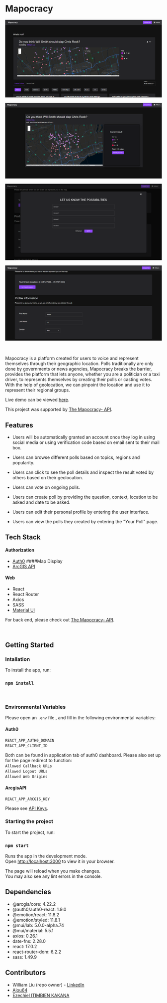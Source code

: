 Mapocracy
==============
![](https://github.com/palmswill/mapogracy/blob/main/public/front-top.png)
<br/>

![](https://github.com/palmswill/mapogracy/blob/main/public/poll-display.png)
<br/>

![](https://github.com/palmswill/mapogracy/blob/main/public/poll-create.png)
<br/>

![](https://github.com/palmswill/mapogracy/blob/main/public/user%20profile.png)

<br/>



Mapocracy is a platform created for users to voice and represent themselves through their geographic location. Polls traditionally are only done by governments or news agencies, Mapocracy breaks the barrier, provides the platform that lets anyone, whether you are a politician or a taxi driver, to represents themselves by creating their polls or casting  votes. With the help of geolocation, we can pinpoint the location and use it to represent their regional groups. 

Live demo can be viewed [here](https://mapocracy.herokuapp.com/).

This project was supported by  [The Mapocracy- API](https://github.com/alou64/mapocracy-api).




## Features
* Users will be automatically granted an account once they log in using social media or using verification code based on email sent to their mail box.
* Users can browse different polls based on topics, regions and popularity.

* Users can click to see the poll details and inspect the result voted by others based on their geolocation.
* Users can vote on ongoing polls.
* Users can create poll by providing the question, context, location to be asked and date to be asked.
* Users can edit their personal profile by entering the user interface.
* Users can view the polls they created by entering the "Your Poll" page.


## Tech Stack



#### Authorization
* [Auth0](https://auth0.com/)
####Map Display
* [ArcGIS API](https://developers.arcgis.com/)
#### Web
* React
* React Router
* Axios
* SASS
* [Material UI](https://mui.com/)


For back end, please check out [The Mapocracy- API](https://github.com/alou64/mapocracy-api).


<br/>

## Getting Started

### Intallation


To install the app, run: 
### `npm install`

 <br/>


###  Environmental Variables


Please open an `.env` file , and fill in the following environmental variables:

#### Auth0
`REACT_APP_AUTH0_DOMAIN`\
`REACT_APP_CLIENT_ID`

Both can be found in application tab of auth0  dashboard. Please also set up for the page redirect to function:\
`Allowed Callback URLs`\
`Allowed Logout URLs`\
`Allowed Web Origins`
<br/>

#### ArcgisAPI
`REACT_APP_ARCGIS_KEY`

Please see [API Keys](https://developers.arcgis.com/documentation/mapping-apis-and-services/security/tutorials/create-and-manage-an-api-key/).


### Starting the project


To start the project, run:
### `npm start`

Runs the app in the development mode.\
Open [http://localhost:3000](http://localhost:3000) to view it in your browser.

The page will reload when you make changes.\
You may also see any lint errors in the console.


## Dependencies

* @arcgis/core: 4.22.2
* @auth0/auth0-react: 1.9.0
* @emotion/react: 11.8.2
* @emotion/styled: 11.8.1
* @mui/lab: 5.0.0-alpha.74
* @mui/material: 5.5.1
* axios: 0.26.1
* date-fns: 2.28.0
* react: 17.0.2
* react-router-dom: 6.2.2
* sass: 1.49.9


## Contributors
* William Liu (repo owner) - [LinkedIn](https://www.linkedin.com/in/williamliucs/) 
* [Alou64](https://github.com/alou64)
* [Ezechiel ITIMBIEN KAKANA](https://github.com/eze1er) 
